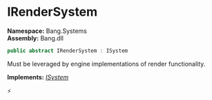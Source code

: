 # IRenderSystem

**Namespace:** Bang.Systems \
**Assembly:** Bang.dll

```csharp
public abstract IRenderSystem : ISystem
```

Must be leveraged by engine implementations of render functionality.

**Implements:** _[ISystem](/Bang/Systems/ISystem.html)_



⚡